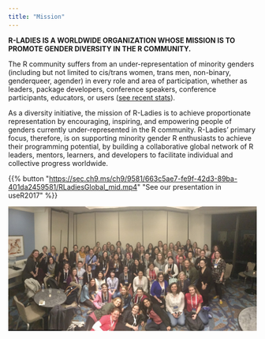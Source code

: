```yaml
---
title: "Mission"
---
```



**R-LADIES IS A WORLDWIDE ORGANIZATION WHOSE MISSION IS TO PROMOTE GENDER DIVERSITY IN THE R COMMUNITY.**

The R community suffers from an under-representation of minority genders (including but not limited to cis/trans women, trans men, non-binary, genderqueer, agender) in every role and area of participation, whether as leaders, package developers, conference speakers, conference participants, educators, or users ([see recent stats](http://forwards.github.io/data/)).

As a diversity initiative, the mission of R-Ladies is to achieve proportionate representation by encouraging, inspiring, and empowering people of genders currently under-represented in the R community. 
R-Ladies’ primary focus, therefore, is on supporting minority gender R enthusiasts to achieve their programming potential, by building a collaborative global network of R leaders, mentors, learners, and developers to facilitate individual and collective progress worldwide.

{{% button "https://sec.ch9.ms/ch9/9581/663c5ae7-fe9f-42d3-89ba-401da2459581/RLadiesGlobal_mid.mp4" "See our presentation in useR2017" %}}

![R-Ladies at useR2018](user2018.jpg) 

